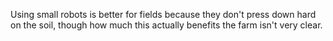 Using small robots is better for fields because they don't press down hard on the soil, though how much this actually benefits the farm isn't very clear.
